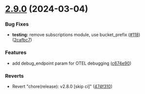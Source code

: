 # [2.9.0](https://github.com/observeinc/terraform-aws-collection/compare/v2.8.0...v2.9.0) (2024-03-04)


### Bug Fixes

* **testing:** remove subscriptions module, use bucket_prefix ([#118](https://github.com/observeinc/terraform-aws-collection/issues/118)) ([2cafbc7](https://github.com/observeinc/terraform-aws-collection/commit/2cafbc77a0149cd788c1529bef5dd7418861d7ac))


### Features

* add debug_endpoint param for OTEL debugging ([c674e90](https://github.com/observeinc/terraform-aws-collection/commit/c674e90a2aad4f6268d492dafc33d1db56a206c7))


### Reverts

* Revert "chore(release): v2.8.0 [skip ci]" ([474f310](https://github.com/observeinc/terraform-aws-collection/commit/474f310511a9867ff1f037757c39f99ddc9e0116))




